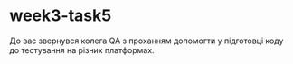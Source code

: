 # week3-task5

До вас звернувся колега QA з проханням допомогти у підготовці коду до тестування на різних платформах.
